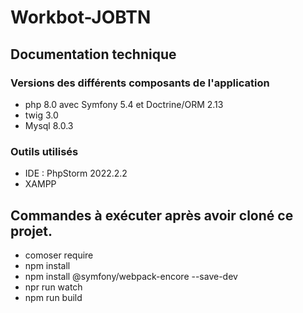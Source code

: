 # Workbot-JOBTN

## Documentation technique
### Versions des différents composants de l'application
- php 8.0 avec Symfony 5.4 et Doctrine/ORM 2.13
- twig 3.0
- Mysql 8.0.3

### Outils utilisés 
- IDE : PhpStorm 2022.2.2
- XAMPP 

## Commandes à exécuter après avoir cloné ce projet.
 - comoser require
 - npm install
 - npm install @symfony/webpack-encore --save-dev
 - npr run watch
 - npm run build 
